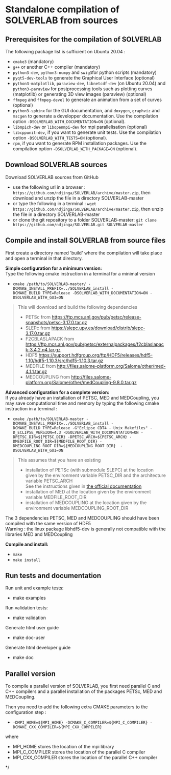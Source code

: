 Standalone compilation of SOLVERLAB from sources
================================================

Prerequisites for the compilation of SOLVERLAB
---------------------------------------------
The following package list is sufficient on Ubuntu 20.04 :

 - `cmake3` (mandatory)
 - `g++` or another C++ compiler (mandatory)
 - `python3-dev`, `python3-numpy` and `swig3`for python scripts (mandatory)
 - `pyqt5-dev-tools` to generate the Graphical User Interface (optional)
 - `python3-matplotlib`, `paraview-dev`, `libnetcdf-dev` (on Ubuntu 20.04) and `python3-paraview` for postprocessing tools such as plotting curves (matplotlib) or generating 3D view images (paraview) (optional)
 - `ffmpeg` and `ffmpeg-devel` to generate an animation from a set of curves (optional)
 - `python3-sphinx` for the GUI documentation, and `doxygen`, `graphviz` and `mscgen` to generate a developper documentation. Use the compilation option `-DSOLVERLAB_WITH_DOCUMENTATION=ON` (optional).
 - `libmpich-dev` or  `libopenmpi-dev` for mpi parallelisation (optional)
 - `libcppunit-dev`, if you want to generate unit tests. Use the compilation option `-DSOLVERLAB_WITH_TESTS=ON` (optional).
 - `rpm`, if you want to generate RPM installation packages. Use the compilation option `-DSOLVERLAB_WITH_PACKAGE=ON` (optional).


Download SOLVERLAB sources
--------------------------
Download SOLVERLAB sources from GitHub
* use the following url in a browser : `https://github.com/ndjinga/SOLVERLAB/archive/master.zip`, then download and unzip the file in a directory SOLVERLAB-master
* or type the following in a terminal : `wget https://github.com/ndjinga/SOLVERLAB/archive/master.zip`, then unzip the file in a directory SOLVERLAB-master
* or clone the git repository to a folder SOLVERLAB-master:  `git clone https://github.com/ndjinga/SOLVERLAB.git SOLVERLAB-master`


Compile and install SOLVERLAB from source files
-----------------------------------------------
First create a directory named 'build' where the compilation will take place and open a terminal in that directory.

**Simple configuration for a minimum version:**  
Type the following cmake instruction in a terminal for a minimal version
* `cmake /path/to/SOLVERLAB-master/ -DCMAKE_INSTALL_PREFIX=../SOLVERLAB_install -DCMAKE_BUILD_TYPE=Release -DSOLVERLAB_WITH_DOCUMENTATION=ON -DSOLVERLAB_WITH_GUI=ON `  
> This will download and build the following dependencies
> - PETSc from https://ftp.mcs.anl.gov/pub/petsc/release-snapshots/petsc-3.17.0.tar.gz
> - SLEPc from https://slepc.upv.es/download/distrib/slepc-3.17.0.tar.gz
> - F2CBLASLAPACK from https://ftp.mcs.anl.gov/pub/petsc/externalpackages/f2cblaslapack-3.4.2.q4.tar.gz
> - HDF5 https://support.hdfgroup.org/ftp/HDF5/releases/hdf5-1.10/hdf5-1.10.3/src/hdf5-1.10.3.tar.gz
> - MEDFILE from http://files.salome-platform.org/Salome/other/med-4.1.1.tar.gz
> - MEDCOUPLING from http://files.salome-platform.org/Salome/other/medCoupling-9.8.0.tar.gz

**Advanced configuration for a complete version:**  
If you already have an installation of PETSC, MED and MEDCoupling, you may save computational time and memory by typing the following cmake instruction in a terminal :
* `cmake /path/to/SOLVERLAB-master -DCMAKE_INSTALL_PREFIX=../SOLVERLAB_install -DCMAKE_BUILD_TYPE=Release -G"Eclipse CDT4 - Unix Makefiles" -D_ECLIPSE_VERSION=4.3 -DSOLVERLAB_WITH_DOCUMENTATION=ON -DPETSC_DIR=${PETSC_DIR} -DPETSC_ARCH=${PETSC_ARCH} -DMEDFILE_ROOT_DIR=${MEDFILE_ROOT_DIR} -DMEDCOUPLING_ROOT_DIR=${MEDCOUPLING_ROOT_DIR}  -DSOLVERLAB_WITH_GUI=ON`  
> This assumes that you have an existing 
> - installation of PETSc (with submodule SLEPC) at the location given by the environment variable PETSC_DIR and the architecture variable PETSC_ARCH  
> See the instructions given in [the official documentation](https://petsc.org/release/install/)
> - installation of MED                                    at the location given by the environment variable MEDFILE_ROOT_DIR
> - installation of MEDCOUPLING                            at the location given by the environment variable MEDCOUPLING_ROOT_DIR

The 3 dependencies PETSC, MED and MEDCOUPLING should have been compiled with the same version of HDF5  
Warning : the linux package libhdf5-dev is generally not compatible with the libraries MED and MEDCoupling  

**Compile and install:**
* `make`
* `make install`

Run tests and documentation
---------------------------
Run unit and example tests:
* make examples

Run validation tests:
* make validation

Generate html user guide 
* make doc-user

Generate html developer guide
* make doc

Parallel version
---------------------
To compile a parallel version of SOLVERLAB, you first need parallel C and C++ compilers and a parallel installation of the packages PETSc, MED and MEDCoupling.  

Then you need to add the following extra CMAKE parameters to the configuration step :  
* ` -DMPI_HOME=${MPI_HOME} -DCMAKE_C_COMPILER=${MPI_C_COMPILER} -DCMAKE_CXX_COMPILER=${MPI_CXX_COMPILER} `

where
- MPI_HOME stores the location of the mpi library
- MPI_C_COMPILER stores the location of the parallel C compiler
- MPI_CXX_COMPILER stores the location of the parallel C++ compiler

*/
